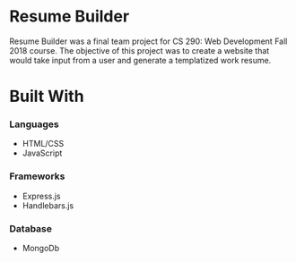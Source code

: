 # Resume Builder
Resume Builder was a final team project for CS 290: Web Development Fall 2018 course. The objective of this project was to create a website that would take input from a user and generate a templatized work resume.

# Built With
### Languages
- HTML/CSS
- JavaScript

### Frameworks
- Express.js
- Handlebars.js

### Database
- MongoDb
